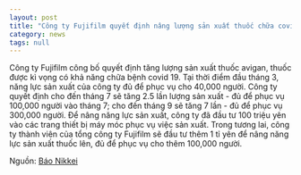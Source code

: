 ```yaml
---
layout: post
title: "Công ty Fujifilm quyết định nâng lượng sản xuất thuốc chữa covid 19"
category: news
tags: null
---
```

Công ty Fujifilm công bố quyết định tăng lượng sản xuất thuốc avigan, thuốc được kì vọng có khả năng chữa bệnh covid 19. Tại thời điểm đầu tháng 3, năng lực sản xuất của công ty đủ để phục vụ cho 40,000 người. Công ty quyết định cho đến tháng 7 sẽ tăng 2.5 lần lượng sản xuất - đủ để phục vụ 100,000 người vào tháng 7; cho đến tháng 9 sẽ tăng 7 lần - đủ để phục vụ 300,000 người. Để nâng năng lực sản xuất, công ty đã đầu tư 100 triệu yên vào các trang thiết bị máy móc phục vụ việc sản xuất. Trong tương lai, công ty thành viên của tổng công ty Fujifilm sẽ đầu tư thêm 1 tỉ yên để nâng năng lực sản xuất thuốc lên, đủ để phục vụ cho thêm 100,000 người.

Nguồn: [Báo Nikkei](https://www.nikkei.com/article/DGXMZO58074630V10C20A4TJC000/)